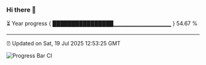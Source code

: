 ### Hi there 👋

⏳ Year progress { ████████████████▁▁▁▁▁▁▁▁▁▁▁▁▁▁ } 54.67 %

---

⏰ Updated on Sat, 19 Jul 2025 12:53:25 GMT

![Progress Bar CI](https://github.com/DhruviPatel157/GitHub-Actions-Demo/workflows/Progress%20Bar%20CI/badge.svg)
